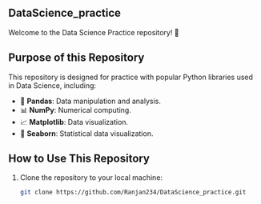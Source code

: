 ## DataScience_practice

Welcome to the Data Science Practice repository! 🎉

## Purpose of this Repository
This repository is designed for practice with popular Python libraries used in Data Science, including:

- 🐼 **Pandas**: Data manipulation and analysis.
- 📊 **NumPy**: Numerical computing.
- 📈 **Matplotlib**: Data visualization.
- 🌈 **Seaborn**: Statistical data visualization.

## How to Use This Repository
1. Clone the repository to your local machine:
   ```bash
   git clone https://github.com/Ranjan234/DataScience_practice.git
